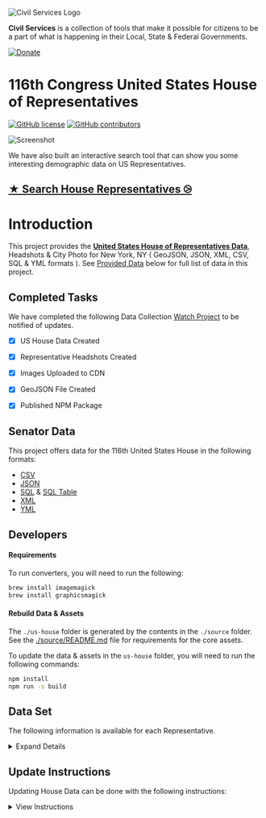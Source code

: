 ![Civil Services Logo](https://cdn.civil.services/common/github-logo.png "Civil Services Logo")

__Civil Services__ is a collection of tools that make it possible for citizens to be a part of what is happening in their Local, State & Federal Governments.

[![Donate](https://cdn.civil.services/donate-button.png)](https://www.paypal.me/civilservices)


116th Congress United States House of Representatives
===

[![GitHub license](https://img.shields.io/badge/license-MIT-blue.svg?style=flat)](https://raw.githubusercontent.com/CivilServiceUSA/us-house/master/LICENSE)  [![GitHub contributors](https://img.shields.io/github/contributors/CivilServiceUSA/us-house.svg)](https://github.com/CivilServiceUSA/us-house/graphs/contributors)

![Screenshot](screenshot.gif "Screenshot")

We have also built an interactive search tool that can show you some interesting demographic data on US Representatives.

## [★ Search House Representatives ⧁](https://civilserviceusa.github.io/us-house/)



Introduction
===

This project provides the __[United States House of Representatives Data](./us-house)__, Headshots & City Photo for New York, NY ( GeoJSON, JSON, XML, CSV, SQL & YML formats ).  See [Provided Data](#provided-data) below for full list of data in this project.


Completed Tasks
---

We have completed the following Data Collection [Watch Project](https://github.com/CivilServiceUSA/us-house/subscription) to be notified of updates.

- [X] US House Data Created
- [X] Representative Headshots Created
- [X] Images Uploaded to CDN
- [X] GeoJSON File Created
- [X] Published NPM Package


Senator Data
---

This project offers data for the 116th United States House in the following formats:

* [CSV](us-house/data/us-house.csv)
* [JSON](us-house/data/us-house.json)
* [SQL](us-house/data/us-house.sql) & [SQL Table](us-house/data/us-house.table.sql)
* [XML](us-house/data/us-house.xml)
* [YML](us-house/data/us-house.yml)


Developers
---

#### Requirements

To run converters, you will need to run the following:

```bash
brew install imagemagick
brew install graphicsmagick
```

#### Rebuild Data & Assets

The `./us-house` folder is generated by the contents in the `./source` folder.  See the [./source/README.md](./source/README.md) file for requirements for the core assets.

To update the data & assets in the `us-house` folder, you will need to run the following commands:

```bash
npm install
npm run -s build
```

Data Set
---

The following information is available for each Representative.

<details>
  <summary>Expand Details</summary>

Parameter               | Type   | Description
------------------------|--------|----------------
`state_name`            | string | Name of State
`state_state_name_slug` | string | Name of State converted to lowercase letters and spaces replaced with dashes
`state_code`            | string | Two Letter State Abbreviation
`state_code_slug`       | string | Two Letter State Abbreviation in lowercase letters
`district`              | mixed  | District of Representative ( not always available )
`at_large`              | enum   | Representative is considered At-Large
`vacant`                | enum   | Representative Seat is Vacant
`bioguide`              | string | The alphanumeric ID for this Representative on http://bioguide.congress.gov ( http://bioguide.congress.gov/scripts/biodisplay.pl?index=C001075 )
`thomas`                | string | The numeric ID for this Representative ( not really used anymore )
`opensecrets`           | string | The alphanumeric ID for this Representative on OpenSecrets.org ( https://www.opensecrets.org/politicians/summary.php?cid=N00030245 )
`votesmart`             | string | The numeric ID for this Representative on VoteSmart.org ( http://votesmart.org/candidate/69494 )
`fec`                   | string | Federal Election Commission ID ( http://www.fec.gov/fecviewer/CandidateCommitteeDetail.do?candidateCommitteeId=H6AL04098 )
`maplight`              | string | The numeric ID for this Representative on MapLight.org  ( http://maplight.org/us-congress/legislator/127 )
`wikidata`              | string | The numeric ID for this Representative on wikidata.org ( https://www.wikidata.org/wiki/Q672671 )
`google_entity_id`      | string | Google Integration
`title`                 | enum   | Title of Representative
`party`                 | enum   | Political Party of Representative
`name`                  | string | Full Name of Representative
`name_slug`             | string | Full Name of Representative converted to lowercase letters and spaces replaced with dashes
`first_name`            | string | First Name of Representative
`middle_name`           | string | Middle Name of Representative
`last_name`             | string | Last Name of Representative
`name_suffix`           | string | Name Suffix of Representative
`goes_by`               | string | Name Representative Prefers to go by
`pronunciation`         | string | How to Pronounce Representative's Name
`gender`                | enum   | Gender of Representative
`ethnicity`             | enum   | Ethnicity of Representative
`religion`              | enum   | Religion of Representative
`openley_lgbtq`         | enum   | Representative is Openly LGBTQ
`date_of_birth`         | date   | Date of Birth of Representative
`entered_office`        | date   | Date Representative First Entered Office
`term_end`              | date   | Date Representative's Current Term Ends
`biography`             | string | Senator's Biography from Congress.gov
`phone`                 | string | Work Phone Number of Representative
`fax`                   | string | Work Phone Number of Representative
`latitude`              | float  | GPS Latitude of Office
`longitude`             | float  | GPS Longitude of Office
`address_complete`      | string | Work Mailing Address of Representative
`address_number`        | number | Mailing Address Number
`address_prefix`        | string | Mailing Address Prefix
`address_street`        | string | Mailing Address Street
`address_sec_unit_type` | string | Mailing Address Section Unit Type
`address_sec_unit_num`  | number | Mailing Address Section Unit Number
`address_city`          | string | Mailing Address City
`address_state`         | string | Mailing Address State
`address_zipcode`       | string | Mailing Address zipcode
`address_type`          | string | Mailing Address Type
`website`               | string | Representative's Website
`contact_page`          | string | Representative's Contact Page
`facebook_url`          | string | Facebook URL
`twitter_handle`        | string | Twitter Handle of Representative ( not always available )
`twitter_url`           | string | Twitter URL of Representative ( not always available )
`photo_url`             | string | Photo URL of Representative ( not always available )

* `photo_url` is available in the following sizes: 64x64, 128x128, 256x256, 512x512 & 1024x1024 ( defaults to 512x512 )

</details>


Update Instructions
---

Updating House Data can be done with the following instructions:

<details>
  <summary>View Instructions</summary>

1. [Download Latest CSV](https://docs.google.com/spreadsheets/d/1R5YEDPBZnlKzDtq3tf8pF55Ud68EYoBhbyMhq6ymB2Q/export?format=csv&id=1R5YEDPBZnlKzDtq3tf8pF55Ud68EYoBhbyMhq6ymB2Q&gid=539831285) from Google Sheets
2. Replace [./source/us-house.csv](./source/us-house.csv) with this new file
3. Run the following commands:

```bash
npm run convert-csv
npm run build-data
npm run build-geojson
npm run build-seeder
```

If you created new images because of a change in elected officials, you will also need to run:

```bash
npm run build-images
```

</details>
